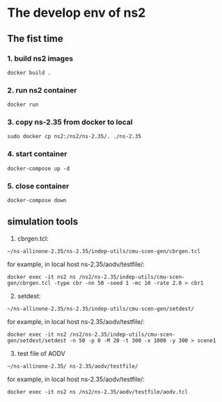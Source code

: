 
# The develop env of ns2

## The fist time

### 1. build ns2 images

```
docker build .
```

### 2. run ns2 container

```
docker run
```


### 3. copy ns-2.35 from docker to local

```
sudo docker cp ns2:/ns2/ns-2.35/. ./ns-2.35
```

### 4. start container

```
docker-compose up -d
```

### 5. close container

```
docker-compose down
```

## simulation tools

1. cbrgen.tcl:

```
~/ns-allinone-2.35/ns-2.35/indep-utils/cmu-scen-gen/cbrgen.tcl
```

for example, in local host ns-2.35/aodv/testfile/:

```
docker exec -it ns2 ns /ns2/ns-2.35/indep-utils/cmu-scen-gen/cbrgen.tcl -type cbr -nn 50 -seed 1 -mc 10 -rate 2.0 > cbr1
```

2. setdest:

```
~/ns-allinone-2.35/ns-2.35/indep-utils/cmu-scen-gen/setdest/
```

for example, in local host ns-2.35/aodv/testfile/:

```
docker exec -it ns2 /ns2/ns-2.35/indep-utils/cmu-scen-gen/setdest/setdest -n 50 -p 0 -M 20 -t 300 -x 1000 -y 300 > scene1
```


3. test file of AODV

```
~/ns-allinone-2.35/ ns-2.35/aodv/testfile/
```

for example, in local host ns-2.35/aodv/testfile/:

```
docker exec -it ns2 ns /ns2/ns-2.35/aodv/testfile/aodv.tcl
```